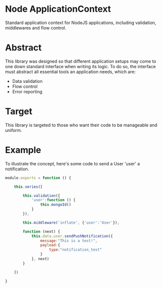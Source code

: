 Node ApplicationContext
=======================
Standard application context for NodeJS applications, including validation, middlewares and flow control.

Abstract
========
This library was designed so that different application setups may come to one down standard interface when writing its logic. To do so, the interface must abstract all essential tools an application needs, which are:
  - Data validation
  - Flow control
  - Error reporting


Target
======
This library is targeted to those who want their code to be manageable and uniform.


Example
=======
To illustrate the concept, here's some code to send a User 'user' a notification.

```javascript
module.exports = function () {

    this.series([

        this.validation({
            'user':function () {
                this.mongoId()
            }
        }),

        this.middleware('inflate', {'user':'User'}),

        function (next) {
            this.data.user.sendPushNotification({
                message:"This is a test!",
                payload:{
                    type:"notification_test"
                }
            }, next)
        }

    ])

}
```
